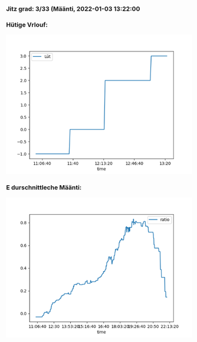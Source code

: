 ### Jitz grad: 3/33 (Määnti, 2022-01-03 13:22:00

### Hütige Vrlouf:
![Graph](Today.png)

### E durschnittleche Määnti:
![Graph](Määnti.png)